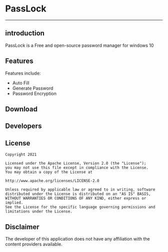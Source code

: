 # PassLock
---
## introduction 
PassLock is a Free and open-source password manager for windows 10

## Features
Features include:
* Auto Fill
* Generate Password
* Password Encryption 
## Download
## Developers 
## License

    Copyright 2021

    Licensed under the Apache License, Version 2.0 (the "License");
    you may not use this file except in compliance with the License.
    You may obtain a copy of the License at

    http://www.apache.org/licenses/LICENSE-2.0

    Unless required by applicable law or agreed to in writing, software
    distributed under the License is distributed on an "AS IS" BASIS,
    WITHOUT WARRANTIES OR CONDITIONS OF ANY KIND, either express or implied.
    See the License for the specific language governing permissions and
    limitations under the License.

## Disclaimer
The developer of this application does not have any affiliation with the content providers available.
